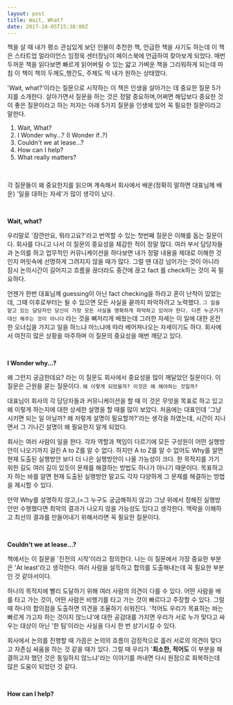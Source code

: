 ```yaml
---
layout: post
title: Wait, What?
date: 2017-10-05T15:38:00Z
---
```

책을 살 때 내가 평소 관심있게 보던 인물이 추천한 책, 언급한 책을 사기도 하는데 이 책은 스타트업 얼라이언스 임정욱 센터장님이 페이스북에 언급하여 찾아보게 되었다. 매번 두꺼운 책을 읽다보면 빠르게 읽어버릴 수 있는 얇고 가벼운 책을 그리워하게 되는데 마침 이 책이 책의 두께도,행간도, 주제도  딱 내가 원하는 상태였다.

'Wait, what?'이라는 질문으로 시작하는 이 책은 인생을 살아가는 데 중요한 질문 5가지를 소개한다. 살아가면서 질문을 하는 것은 정말 중요하며,어쩌면 해답보다 중요한 것이 좋은 질문이라고 하는 저자는 아래 5가지 질문을 인생에 있어 꼭 필요한 질문이라고 말한다. 

1. Wait, What?
2. I Wonder why...? (I Wonder if..?)
3. Couldn't we at lease...?
4. How can I help?
5. What really matters?
<br>

각 질문들이 왜 중요한지를 읽으며 계속해서 회사에서 배운(정확히 말하면 대표님께 배운) '일을 대하는 자세'가 많이 생각이 났다. 

<br>

**Wait, what?**

우리말로 '잠깐만요, 뭐라고요?'라고 번역할 수 있는 첫번째 질문은 이해를 돕는 질문이다. 회사를 다니고 나서 이 질문의 중요성을 체감한 적이 정말 많다. 여러 부서 담당자들과 논의를 하고 업무적인 커뮤니케이션을 하다보면 내가 정말 내용을 제대로 이해한 것인지 머릿속에 선명하게 그려지지 않을 때가 많다. 그럴 땐 대강 넘어가는 것이 아니라 잠시 논의시간이 길어지고 흐름을 끊더라도 중간에 끊고 fact 를 check하는 것이 꼭 필요하다.

언젠가 한번 대표님께 guessing이 아닌 fact checking을 하라고 혼이 난적이 있었는데, 그때 이후로부터는 될 수 있으면 모든 사실을 끝까지 파악하려고 노력했다. ``그 일을 맡고 있는 담당자인 당신이 가장 모든 사실을 명확하게 파악하고 있어야 한다. 다른 누군가가 대신 해주는 것이 아니다`` 라는 것을 뼈저리게 배웠는데 그러한 자세는 이 일에 대한 온전한 오너십을 가지고 일을 하느냐 마느냐에 따라 베어져나오는 자세이기도 하다. 회사에서 여전히 많은 상황을 마주하며 이 질문의 중요성을 매번 깨닫고 있다. 

<br>

**I Wonder why...?**


왜 그런지 궁금한데요? 라는 이 질문도 회사에서 중요성을 많이 깨달았던 질문이다. 이 질문은 근원을 묻는 질문이다. ``왜 이렇게 되었을까? 이것은 왜 해야하는 것일까?``

대표님이 회사의 각 담당자들과 커뮤니케이션을 할 때 이 것은 무엇을 목표로 하고 있고 왜 이렇게 하는지에 대한 상세한 설명을 할 때를 많이 보았다. 처음에는 대표인데 '그냥 시키면 되는 일 아닐까? 왜 저렇게 설명이 필요할까?'라는 생각을 하였는데, 시간이 지나면서 그 기나긴 설명이 왜 필요한지 알게 되었다. 

회사는 여러 사람이 일을 한다. 각자 역할과 책임이 다르기에 모든 구성원이 어떤 실행방안이 나오기까지 걸린 A to Z를 알 수 없다. 하지만 A to Z를 알 수 없어도 Why를 알면 현재 도출된 실행방안 보다 더 나은 실행방안이 나올 가능성이 크다. 한 목적지를 가기 위한 길도 여러 길이 있듯이 문제를 해결하는 방법도 하나가 아니기 때문이다. 목표하고자 하는 바를 알면 현재 도출된 실행방안 말고도 각자 다양하게 그 문제를 해결하는 방법을 제시할 수 있다.

만약 Why를 설명하지 않고,(=그 누구도 궁금해하지 않고) 그냥 위에서 정해진 실행방안만 수행했다면 최악의 결과가 나오지 않을 가능성도 있다고 생각한다. 맥락을 이해하고 최선의 결과를 만들어내기 위해서라면 꼭 필요한 질문이다. 

<br>

**Couldn't we at lease...?**

책에서는 이 질문을 '진전의 시작'이라고 정의한다. 나는 이 질문에서 가장 중요한 부분은 'At least'라고 생각한다. 여러 사람을 설득하고 합의를 도출해내는데 꼭 필요한 부분인 것 같아서이다.

하나의 목적지에 빨리 도달하기 위해 여러 사람의 의견이 다를 수 있다. 어떤 사람을 배를 타고 가는 것이, 어떤 사람은 비행기를 타고 가는 것이 빠르다고 주장할 수 있다. 그럴 때 하나의 합의점을 도출하면 의견을 조율하기 쉬워진다. '적어도 우리가 목표하는 바는 빠르게 가고자 하는 것이지 않느냐'에 대한 공감대를 가지면 우리가 서로 누가 맞다고 싸우는 대상이 아닌 '한 팀'이라는 사실을 다시 한 번 상기시킬 수 있다. 

회사에서 논의를 진행할 때 가끔은 논의의 흐름이 감정적으로 흘러 서로의 의견이 맞다고 자존심 싸움을 하는 것 같을 때가 있다. 그럴 때 우리가 '**최소한, 적어도** 이 부분을 해결하고자 했던 것은 동일하지 않느냐'라는 이야기를 꺼내면 다시 원점으로 회복하는데 많은 도움이 되었던 것 같다. 

<br>

**How can I help?**



